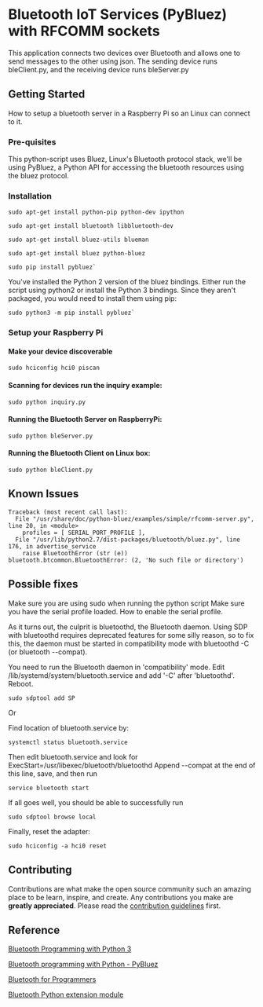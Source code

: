 # Bluetooth IoT Services (PyBluez) with RFCOMM sockets

This application connects two devices over Bluetooth and allows one to send messages to the other using json. The sending device runs bleClient.py, and the receiving device runs bleServer.py

## Getting Started

How to setup a bluetooth server in a Raspberry Pi so an Linux can connect to it.

### Pre-quisites

This python-script uses Bluez, Linux's Bluetooth protocol stack, we'll be using PyBluez, a Python API for accessing the bluetooth resources using the bluez protocol.

### Installation

```
sudo apt-get install python-pip python-dev ipython

sudo apt-get install bluetooth libbluetooth-dev

sudo apt-get install bluez-utils blueman

sudo apt-get install bluez python-bluez

sudo pip install pybluez`
```

You've installed the Python 2 version of the bluez bindings. Either run the script using python2 or install the Python 3 bindings. Since they aren't packaged, you would need to install them using pip:

```
sudo python3 -m pip install pybluez`
```

### Setup your Raspberry Pi

#### Make your device discoverable
```
sudo hciconfig hci0 piscan
```

#### Scanning for devices run the inquiry example:
```
sudo python inquiry.py
```

#### Running the Bluetooth Server on RaspberryPi:
```
sudo python bleServer.py
```

#### Running the Bluetooth Client on Linux box:
```
sudo python bleClient.py
```

## Known Issues

```
Traceback (most recent call last):
  File "/usr/share/doc/python-bluez/examples/simple/rfcomm-server.py", line 20, in <module>
    profiles = [ SERIAL_PORT_PROFILE ],
  File "/usr/lib/python2.7/dist-packages/bluetooth/bluez.py", line 176, in advertise_service
    raise BluetoothError (str (e))
bluetooth.btcommon.BluetoothError: (2, 'No such file or directory')
```

## Possible fixes

Make sure you are using sudo when running the python script
Make sure you have the serial profile loaded. How to enable the serial profile.

As it turns out, the culprit is bluetoothd, the Bluetooth daemon. Using SDP with bluetoothd requires deprecated features for some silly reason, so to fix this, the daemon must be started in compatibility mode with bluetoothd -C (or bluetooth --compat).

You need to run the Bluetooth daemon in 'compatibility' mode. Edit /lib/systemd/system/bluetooth.service and add '-C' after 'bluetoothd'. Reboot.

```
sudo sdptool add SP
```

Or

Find location of bluetooth.service by:

```
systemctl status bluetooth.service
```
Then edit bluetooth.service and look for ExecStart=/usr/libexec/bluetooth/bluetoothd
Append --compat at the end of this line, save, and then run

```
service bluetooth start
```

If all goes well, you should be able to successfully run

```
sudo sdptool browse local
```

Finally, reset the adapter:

```
sudo hciconfig -a hci0 reset
```

<!-- CONTRIBUTING -->
## Contributing

Contributions are what make the open source community such an amazing place to be learn, inspire, and create. Any contributions you make are **greatly appreciated**. Please read the [contribution guidelines](https://github.com/sraodev/super-opensource-cheat-sheets/blob/master/contributing.md) first.

## Reference

[Bluetooth Programming with Python 3](http://blog.kevindoran.co/bluetooth-programming-with-python-3)

[Bluetooth programming with Python - PyBluez](https://people.csail.mit.edu/albert/bluez-intro/x232.html)

[Bluetooth for Programmers](http://people.csail.mit.edu/rudolph/Teaching/Articles/PartOfBTBook.pdf)

[Bluetooth Python extension module](https://github.com/karulis/pybluez)
